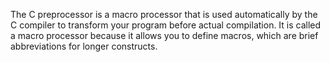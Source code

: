 The C preprocessor is a macro processor that is used automatically by the C compiler to transform your program before actual compilation. It is called a macro processor because it allows you to define macros, which are brief abbreviations for longer constructs.
